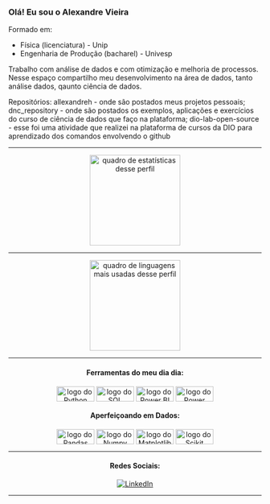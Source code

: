 ### Olá! Eu sou o Alexandre Vieira
Formado em:
- Física (licenciatura) - Unip
- Engenharia de Produção (bacharel) - Univesp

Trabalho com análise de dados e com otimização e melhoria de processos. Nesse espaço compartilho meu desenvolvimento na área de dados, tanto análise dados, qaunto ciência de dados.

Repositórios:
allexandreh - onde são postados meus projetos pessoais;
dnc_repository - onde são postados os exemplos, aplicações e exercícios do curso de ciência de dados que faço na plataforma;
dio-lab-open-source - esse foi uma atividade que realizei na plataforma de cursos da DIO para aprendizado dos comandos envolvendo o github

---
  


<div align="center" style="display: inline_block">
<div align="center">
  <img alt="quadro de estatísticas desse perfil"  height="180em" src="https://github-readme-stats.vercel.app/api?username=allexandreh&show_icons=true&theme=dracula&include_all_commits=true&count_private=true">

  ---
  
  <img alt="quadro de linguagens mais usadas desse perfil"  height="180em" src="https://github-readme-stats.vercel.app/api/top-langs/?username=allexandreh&layout=compact&langs_count=7&theme=dracula">
</div>
  
 </div>
 
---

<div align="center" style="display: inline_block">

#### Ferramentas do meu dia dia: 

<img align="center" alt="logo do Python" height="30" width="75" src="https://img.shields.io/badge/python-3670A0?style=for-the-badge&logo=python&logoColor=ffdd54"> <img align="center" alt="logo do SQL Server" height="30" width="75" src="https://img.shields.io/badge/Microsoft_SQL_Server-CC2927?style=for-the-badge&logo=microsoft-sql-server&logoColor=white"> 
<img align="center" alt="logo do Power BI" height="30" width="75" src="https://img.icons8.com/?size=100&id=qYfwpsRXEcpc&format=png&color=000000"> 
<img align="center" alt="logo do Power Automate" height="30" width="75" src="https://img.icons8.com/?size=100&id=kTTt25v6Drpd&format=png&color=000000"> 

#### Aperfeiçoando em Dados: 
<img align="center" alt="logo do Pandas" height="30" width="75" src="https://img.shields.io/badge/pandas-%23150458.svg?style=for-the-badge&logo=pandas&logoColor=white"> <img align="center" alt="logo do Numpy" height="30" width="75" src="https://img.shields.io/badge/numpy-%23013243.svg?style=for-the-badge&logo=numpy&logoColor=white"> <img align="center" alt="logo do Matplotlib" height="30" width="75" src="https://img.shields.io/badge/Matplotlib-%23ffffff.svg?style=for-the-badge&logo=Matplotlib&logoColor=black"> <img align="center" alt="logo do Scikit Learn" height="30" width="75" src="https://img.shields.io/badge/scikit--learn-%23F7931E.svg?style=for-the-badge&logo=scikit-learn&logoColor=white">



---


#### Redes Sociais:  
[![LinkedIn](https://img.shields.io/badge/LinkedIn-0077B5?style=for-the-badge&logo=linkedin&logoColor=white)](https://www.linkedin.com/in/alexandre-vieira-2a1a64157/)

  
---
